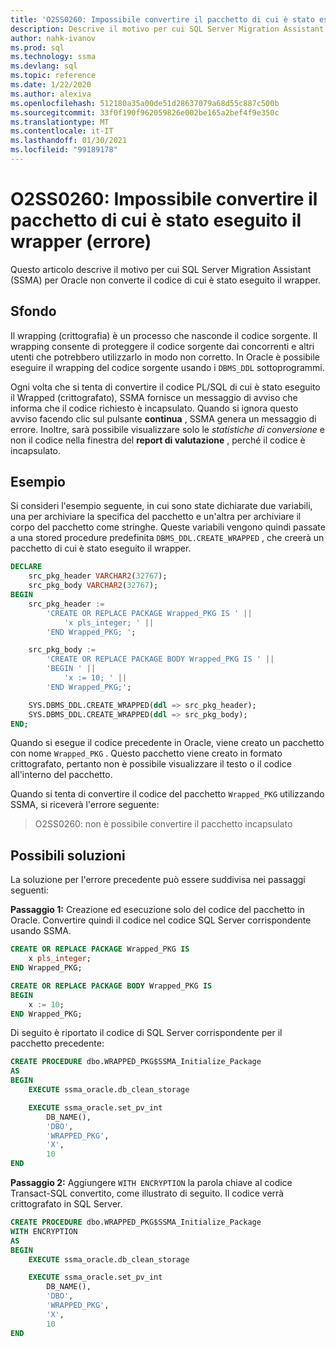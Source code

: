```yaml
---
title: 'O2SS0260: Impossibile convertire il pacchetto di cui è stato eseguito il wrapper (errore)'
description: Descrive il motivo per cui SQL Server Migration Assistant (SSMA) per Oracle non converte il codice di cui è stato eseguito il wrapper.
author: nahk-ivanov
ms.prod: sql
ms.technology: ssma
ms.devlang: sql
ms.topic: reference
ms.date: 1/22/2020
ms.author: alexiva
ms.openlocfilehash: 512180a35a00de51d28637079a68d55c887c500b
ms.sourcegitcommit: 33f0f190f962059826e002be165a2bef4f9e350c
ms.translationtype: MT
ms.contentlocale: it-IT
ms.lasthandoff: 01/30/2021
ms.locfileid: "99189178"
---
```

# <a name="o2ss0260-wrapped-package-cannot-be-converted-error"></a>O2SS0260: Impossibile convertire il pacchetto di cui è stato eseguito il wrapper (errore)

Questo articolo descrive il motivo per cui SQL Server Migration Assistant (SSMA) per Oracle non converte il codice di cui è stato eseguito il wrapper.

## <a name="background"></a>Sfondo

Il wrapping (crittografia) è un processo che nasconde il codice sorgente. Il wrapping consente di proteggere il codice sorgente dai concorrenti e altri utenti che potrebbero utilizzarlo in modo non corretto. In Oracle è possibile eseguire il wrapping del codice sorgente usando i `DBMS_DDL` sottoprogrammi.

Ogni volta che si tenta di convertire il codice PL/SQL di cui è stato eseguito il Wrapped (crittografato), SSMA fornisce un messaggio di avviso che informa che il codice richiesto è incapsulato. Quando si ignora questo avviso facendo clic sul pulsante **continua** , SSMA genera un messaggio di errore. Inoltre, sarà possibile visualizzare solo le *statistiche di conversione* e non il codice nella finestra del **report di valutazione** , perché il codice è incapsulato.

## <a name="example"></a>Esempio

Si consideri l'esempio seguente, in cui sono state dichiarate due variabili, una per archiviare la specifica del pacchetto e un'altra per archiviare il corpo del pacchetto come stringhe. Queste variabili vengono quindi passate a una stored procedure predefinita `DBMS_DDL.CREATE_WRAPPED` , che creerà un pacchetto di cui è stato eseguito il wrapper.

```sql
DECLARE
    src_pkg_header VARCHAR2(32767);
    src_pkg_body VARCHAR2(32767);
BEGIN
    src_pkg_header :=
        'CREATE OR REPLACE PACKAGE Wrapped_PKG IS ' ||
            'x pls_integer; ' ||
        'END Wrapped_PKG; ';

    src_pkg_body :=
        'CREATE OR REPLACE PACKAGE BODY Wrapped_PKG IS ' ||
        'BEGIN ' ||
            'x := 10; ' ||
        'END Wrapped_PKG;';

    SYS.DBMS_DDL.CREATE_WRAPPED(ddl => src_pkg_header);
    SYS.DBMS_DDL.CREATE_WRAPPED(ddl => src_pkg_body);
END;
```

Quando si esegue il codice precedente in Oracle, viene creato un pacchetto con nome `Wrapped_PKG` . Questo pacchetto viene creato in formato crittografato, pertanto non è possibile visualizzare il testo o il codice all'interno del pacchetto.

Quando si tenta di convertire il codice del pacchetto `Wrapped_PKG` utilizzando SSMA, si riceverà l'errore seguente:

> O2SS0260: non è possibile convertire il pacchetto incapsulato

## <a name="possible-remedies"></a>Possibili soluzioni

La soluzione per l'errore precedente può essere suddivisa nei passaggi seguenti:

**Passaggio 1:** Creazione ed esecuzione solo del codice del pacchetto in Oracle. Convertire quindi il codice nel codice SQL Server corrispondente usando SSMA.

```sql
CREATE OR REPLACE PACKAGE Wrapped_PKG IS
    x pls_integer;
END Wrapped_PKG;

CREATE OR REPLACE PACKAGE BODY Wrapped_PKG IS
BEGIN
    x := 10;
END Wrapped_PKG;
```

Di seguito è riportato il codice di SQL Server corrispondente per il pacchetto precedente:

```sql
CREATE PROCEDURE dbo.WRAPPED_PKG$SSMA_Initialize_Package
AS
BEGIN
    EXECUTE ssma_oracle.db_clean_storage

    EXECUTE ssma_oracle.set_pv_int
        DB_NAME(),
        'DBO',
        'WRAPPED_PKG',
        'X',
        10
END
```

**Passaggio 2:** Aggiungere `WITH ENCRYPTION` la parola chiave al codice Transact-SQL convertito, come illustrato di seguito. Il codice verrà crittografato in SQL Server.

```sql
CREATE PROCEDURE dbo.WRAPPED_PKG$SSMA_Initialize_Package
WITH ENCRYPTION
AS
BEGIN
    EXECUTE ssma_oracle.db_clean_storage

    EXECUTE ssma_oracle.set_pv_int
        DB_NAME(),
        'DBO',
        'WRAPPED_PKG',
        'X',
        10
END
```
